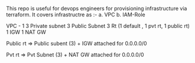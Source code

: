 This repo is useful for devops engineers for provisioning infrastructure via terraform. It covers infrastructre as :-
    a. VPC 
    b. IAM-Role

VPC - 1
3 Private subnet
3 Public Subnet
3 Rt (1 default , 1 pvt rt, 1 public rt)
1 IGW
1 NAT GW

Public rt => Public subent (3) + IGW attached for 0.0.0.0/0

Pvt rt => Pvt Subnet (3) + NAT GW attached for 0.0.0.0/0